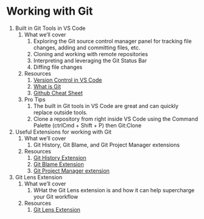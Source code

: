 # Working with Git

1. Built in Git Tools in VS Code
    1. What we’ll cover
        1. Exploring the Git source control manager panel for tracking file changes, adding and committing files, etc.
        2. Cloning and working with remote repositories 
        3. Interpreting and leveraging the Git Status Bar
        4. Diffing file changes
    2. Resources
        1. [Version Control in VS Code](https://code.visualstudio.com/docs/editor/versioncontrol)
        2. [What is Git](https://git-scm.com/video/what-is-git)
        3. [Github Cheat Sheet](https://services.github.com/on-demand/downloads/github-git-cheat-sheet.pdf)
    3. Pro Tips
        1. The built in Git tools in VS Code are great and can quickly replace outside tools.
        2. Clone a repository from right inside VS Code using the Command Palette (ctrlCmd + Shift + P) then Git:Clone
2. Useful Extensions for working with Git
    1. What we’ll cover
        1. Git History, Git Blame, and Git Project Manager extensions
    2. Resources
        1. [Git History Extension](https://marketplace.visualstudio.com/items?itemName=donjayamanne.githistory)
        2. [Git Blame Extension](https://marketplace.visualstudio.com/items?itemName=waderyan.gitblame)
        3. [Git Project Manager extension](https://marketplace.visualstudio.com/items?itemName=felipecaputo.git-project-manager)
3. Git Lens Extension
    1. What we’ll cover
        1. WHat the Git Lens extension is and how it can help supercharge your Git workflow
    2. Resources
        1. [Git Lens Extension](https://marketplace.visualstudio.com/items?itemName=eamodio.gitlens)

